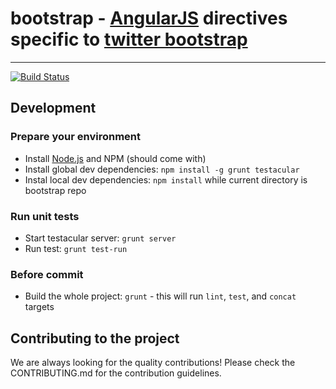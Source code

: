 # bootstrap - [AngularJS](http://angularjs.org/) directives specific to [twitter bootstrap](http://twitter.github.com/bootstrap/)

***

[![Build Status](https://secure.travis-ci.org/angular-ui/bootstrap.png)](http://travis-ci.org/angular-ui/bootstrap)

## Development
### Prepare your environment
* Install [Node.js](http://nodejs.org/) and NPM (should come with)
* Install global dev dependencies: `npm install -g grunt testacular`
* Instal local dev dependencies: `npm install` while current directory is bootstrap repo

### Run unit tests
* Start testacular server: `grunt server`
* Run test: `grunt test-run`

### Before commit
* Build the whole project: `grunt` - this will run `lint`, `test`, and `concat` targets

## Contributing to the project

 We are always looking for the quality contributions! Please check the CONTRIBUTING.md for the contribution guidelines.
